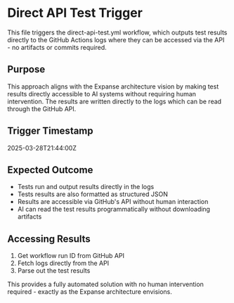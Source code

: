 # Direct API Test Trigger

This file triggers the direct-api-test.yml workflow, which outputs test results directly to the GitHub Actions logs where they can be accessed via the API - no artifacts or commits required.

## Purpose
This approach aligns with the Expanse architecture vision by making test results directly accessible to AI systems without requiring human intervention. The results are written directly to the logs which can be read through the GitHub API.

## Trigger Timestamp
2025-03-28T21:44:00Z

## Expected Outcome
- Tests run and output results directly in the logs
- Tests results are also formatted as structured JSON
- Results are accessible via GitHub's API without human interaction
- AI can read the test results programmatically without downloading artifacts

## Accessing Results
1. Get workflow run ID from GitHub API
2. Fetch logs directly from the API
3. Parse out the test results

This provides a fully automated solution with no human intervention required - exactly as the Expanse architecture envisions.
